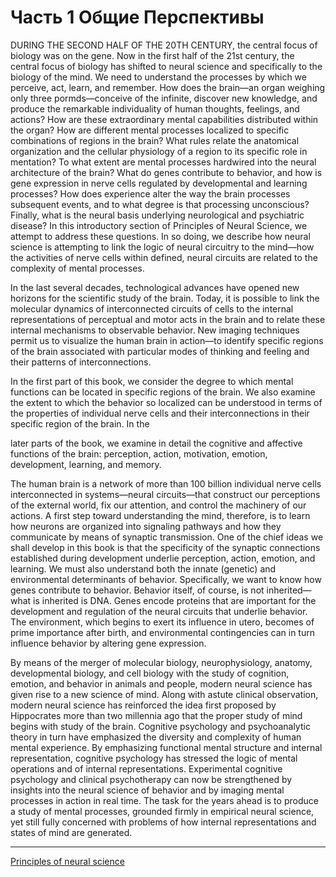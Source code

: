 # Часть 1 Общие Перспективы

DURING THE SECOND HALF OF THE 20TH CENTURY, the central  focus of biology was on the gene. Now in the first half of  the 21st century, the central focus of biology has shifted to  neural science and specifically to the biology of the mind. We need  to understand the processes by which we perceive, act, learn, and  remember. How does the brain—an organ weighing only three  pormds—conceive of the infinite, discover new knowledge, and produce the remarkable individuality of human thoughts, feelings, and  actions? How are these extraordinary mental capabilities distributed  within the organ? How are different mental processes localized to  specific combinations of regions in the brain? What rules relate the  anatomical organization and the cellular physiology of a region to  its specific role in mentation? To what extent are mental processes  hardwired into the neural architecture of the brain? What do genes  contribute to behavior, and how is gene expression in nerve cells  regulated by developmental and learning processes? How does  experience alter the way the brain processes subsequent events, and  to what degree is that processing unconscious? Finally, what is the  neural basis underlying neurological and psychiatric disease? In this  introductory section of Principles of Neural Science, we attempt to  address these questions. In so doing, we describe how neural science  is attempting to link the logic of neural circuitry to the mind—how  the activities of nerve cells within defined, neural circuits are related  to the complexity of mental processes.      

In the last several decades, technological advances have opened  new horizons for the scientific study of the brain. Today, it is possible  to link the molecular dynamics of interconnected circuits of cells to the  internal representations of perceptual and motor acts in the brain and  to relate these internal mechanisms to observable behavior. New imaging techniques permit us to visualize the human brain in action—to  identify specific regions of the brain associated with particular modes  of thinking and feeling and their patterns of interconnections.      

In the first part of this book, we consider the degree to which  mental functions can be located in specific regions of the brain. We  also examine the extent to which the behavior so localized can be  understood in terms of the properties of individual nerve cells and  their interconnections in their specific region of the brain. In the

later parts of the book, we examine in detail the cognitive and affective functions of the brain: perception, action, motivation, emotion,  development, learning, and memory.     

The human brain is a network of more than 100 billion individual  nerve cells interconnected in systems—neural circuits—that construct  our perceptions of the external world, fix our attention, and control  the machinery of our actions. A first step toward understanding the  mind, therefore, is to learn how neurons are organized into signaling  pathways and how they communicate by means of synaptic transmission. One of the chief ideas we shall develop in this book is that the  specificity of the synaptic connections established during development underlie perception, action, emotion, and learning. We must also  understand both the innate (genetic) and environmental determinants  of behavior. Specifically, we want to know how genes contribute to  behavior. Behavior itself, of course, is not inherited—what is inherited  is DNA. Genes encode proteins that are important for the development and regulation of the neural circuits that underlie behavior. The  environment, which begins to exert its influence in utero, becomes of  prime importance after birth, and environmental contingencies can in  turn influence behavior by altering gene expression.      

By means of the merger of molecular biology, neurophysiology,  anatomy, developmental biology, and cell biology with the study of  cognition, emotion, and behavior in animals and people, modern neural science has given rise to a new science of mind. Along with astute  clinical observation, modern neural science has reinforced the idea f‌irst  proposed by Hippocrates more than two millennia ago that the proper  study of mind begins with study of the brain. Cognitive psychology  and psychoanalytic theory in turn have emphasized the diversity and  complexity of human mental experience. By emphasizing functional  mental structure and internal representation, cognitive psychology has  stressed the logic of mental operations and of internal representations.  Experimental cognitive psychology and clinical psychotherapy can  now be strengthened by insights into the neural science of behavior  and by imaging mental processes in action in real time. The task for the  years ahead is to produce a study of mental processes, grounded firmly  in empirical neural science, yet still fully concerned with problems of  how internal representations and states of mind are generated.

**********
[Principles of neural science](/tags/Principles%20of%20neural%20science.md)
